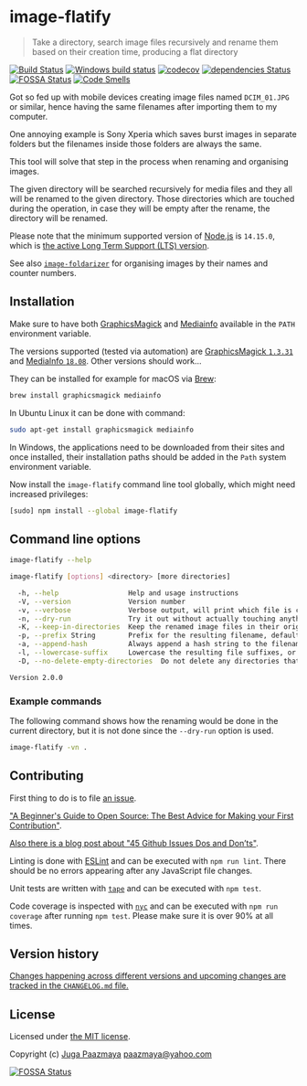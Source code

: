 # image-flatify

> Take a directory, search image files recursively and rename them based on their creation time, producing a flat directory

[![Build Status](https://travis-ci.org/paazmaya/image-flatify.svg?branch=master)](https://travis-ci.org/paazmaya/image-flatify)
[![Windows build status](https://ci.appveyor.com/api/projects/status/h561l3h2l26aobr1/branch/master?svg=true)](https://ci.appveyor.com/project/paazmaya/image-flatify/branch/master)
[![codecov](https://codecov.io/gh/paazmaya/image-flatify/branch/master/graph/badge.svg)](https://codecov.io/gh/paazmaya/image-flatify)
[![dependencies Status](https://david-dm.org/paazmaya/image-flatify/status.svg)](https://david-dm.org/paazmaya/image-flatify)
[![FOSSA Status](https://app.fossa.io/api/projects/git%2Bgithub.com%2Fpaazmaya%2Fimage-flatify.svg?type=shield)](https://app.fossa.io/projects/git%2Bgithub.com%2Fpaazmaya%2Fimage-flatify?ref=badge_shield)
[![Code Smells](https://sonarcloud.io/api/project_badges/measure?project=paazmaya_image-flatify&metric=code_smells)](https://sonarcloud.io/dashboard?id=paazmaya_image-flatify)

Got so fed up with mobile devices creating image files named `DCIM_01.JPG`
or similar, hence having the same filenames after importing them to my
computer.

One annoying example is Sony Xperia which saves burst images in separate folders
but the filenames inside those folders are always the same.

This tool will solve that step in the process when renaming and organising images.

The given directory will be searched recursively for media files and they all will be renamed to the given directory.
Those directories which are touched during the operation, in case they will be empty after the rename, the directory will be renamed.

Please note that the minimum supported version of [Node.js](https://nodejs.org/en/) is `14.15.0`, which is [the active Long Term Support (LTS) version](https://github.com/nodejs/Release#release-schedule).

See also [`image-foldarizer`](https://github.com/paazmaya/image-foldarizer) for organising images by their names and counter numbers.

## Installation

Make sure to have both [GraphicsMagick](http://www.graphicsmagick.org/) and
[Mediainfo](https://mediaarea.net/en/MediaInfo) available in the `PATH` environment variable.

The versions supported (tested via automation) are
[GraphicsMagick `1.3.31`](http://www.graphicsmagick.org/NEWS.html)
and [MediaInfo `18.08`](https://mediaarea.net/MediaInfo/ChangeLog).
Other versions should work...

They can be installed for example for macOS via [Brew](http://brew.sh):

```sh
brew install graphicsmagick mediainfo
```

In Ubuntu Linux it can be done with command:

```sh
sudo apt-get install graphicsmagick mediainfo
```

In Windows, the applications need to be downloaded from their sites and once installed,
their installation paths should be added in the `Path` system environment variable.

Now install the `image-flatify` command line tool globally, which might need increased privileges:

```sh
[sudo] npm install --global image-flatify
```

## Command line options

```sh
image-flatify --help
```

```sh
image-flatify [options] <directory> [more directories]

  -h, --help                 Help and usage instructions
  -V, --version              Version number
  -v, --verbose              Verbose output, will print which file is currently being processed
  -n, --dry-run              Try it out without actually touching anything
  -K, --keep-in-directories  Keep the renamed image files in their original directory
  -p, --prefix String        Prefix for the resulting filename, default empty
  -a, --append-hash          Always append a hash string to the filename instead of a possible counter
  -l, --lowercase-suffix     Lowercase the resulting file suffixes, or use as is by default
  -D, --no-delete-empty-directories  Do not delete any directories that become empty after processing

Version 2.0.0
```

### Example commands

The following command shows how the renaming would be done in the current directory, but it is
not done since the `--dry-run` option is used.

```sh
image-flatify -vn .
```

## Contributing

First thing to do is to file [an issue](https://github.com/paazmaya/image-flatify/issues).

["A Beginner's Guide to Open Source: The Best Advice for Making your First Contribution"](http://www.erikaheidi.com/blog/a-beginners-guide-to-open-source-the-best-advice-for-making-your-first-contribution/).

[Also there is a blog post about "45 Github Issues Dos and Don’ts"](https://davidwalsh.name/45-github-issues-dos-donts).

Linting is done with [ESLint](http://eslint.org) and can be executed with `npm run lint`.
There should be no errors appearing after any JavaScript file changes.

Unit tests are written with [`tape`](https://github.com/substack/tape) and can be executed with `npm test`.

Code coverage is inspected with [`nyc`](https://github.com/istanbuljs/nyc) and
can be executed with `npm run coverage` after running `npm test`.
Please make sure it is over 90% at all times.

## Version history

[Changes happening across different versions and upcoming changes are tracked in the `CHANGELOG.md` file.](CHANGELOG.md)

## License

Licensed under [the MIT license](LICENSE).

Copyright (c) [Juga Paazmaya](https://paazmaya.fi) <paazmaya@yahoo.com>

[![FOSSA Status](https://app.fossa.io/api/projects/git%2Bgithub.com%2Fpaazmaya%2Fimage-flatify.svg?type=large)](https://app.fossa.io/projects/git%2Bgithub.com%2Fpaazmaya%2Fimage-flatify?ref=badge_large)
